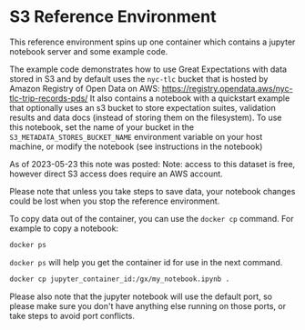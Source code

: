 # S3 Reference Environment

This reference environment spins up one container which contains a jupyter notebook server and some example code.

The example code demonstrates how to use Great Expectations with data stored in S3 and by default uses the `nyc-tlc` bucket that is hosted by Amazon Registry of Open Data on AWS: https://registry.opendata.aws/nyc-tlc-trip-records-pds/ It also contains a notebook with a quickstart example that optionally uses an s3 bucket to store expectation suites, validation results and data docs (instead of storing them on the filesystem). To use this notebook, set the name of your bucket in the `S3_METADATA_STORES_BUCKET_NAME` environment variable on your host machine, or modify the notebook (see instructions in the notebook)


As of 2023-05-23 this note was posted: Note: access to this dataset is free, however direct S3 access does require an AWS account.

Please note that unless you take steps to save data, your notebook changes could be lost when you stop the reference environment.

To copy data out of the container, you can use the `docker cp` command. For example to copy a notebook:

```bash
docker ps
```

`docker ps` will help you get the container id for use in the next command.

```bash
docker cp jupyter_container_id:/gx/my_notebook.ipynb .
```

Please also note that the jupyter notebook will use the default port, so please make sure you don't have anything else running on those ports, or take steps to avoid port conflicts.
